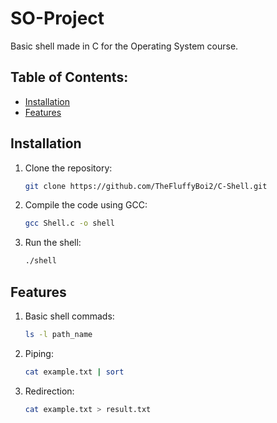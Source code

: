 # SO-Project
Basic shell made in C for the Operating System course.

## Table of Contents:
- [Installation](#installation)
- [Features](#features)

## Installation
1. Clone the repository:
   ```bash
   git clone https://github.com/TheFluffyBoi2/C-Shell.git
   ```
2. Compile the code using GCC:
   ```bash
   gcc Shell.c -o shell
   ```
3. Run the shell:
   ```bash
   ./shell
   ```
## Features
1. Basic shell commads:
   ```bash
   ls -l path_name
   ```
2. Piping:
   ```bash
   cat example.txt | sort
   ```
3. Redirection:
   ```bash
   cat example.txt > result.txt
   ```
